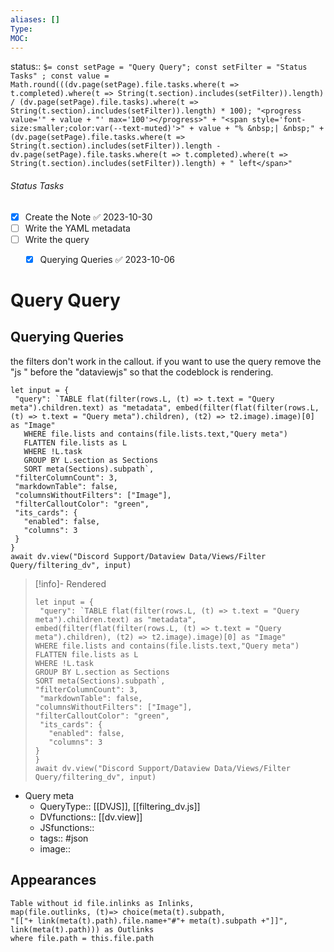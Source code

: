 ```yaml
---
aliases: []
Type: 
MOC:
---
```


status::  `$= const setPage = "Query Query"; const setFilter = "Status Tasks" ; const value = Math.round(((dv.page(setPage).file.tasks.where(t => t.completed).where(t => String(t.section).includes(setFilter)).length) / (dv.page(setPage).file.tasks).where(t => String(t.section).includes(setFilter)).length) * 100); "<progress value='" + value + "' max='100'></progress>" + "<span style='font-size:smaller;color:var(--text-muted)'>" + value + "% &nbsp;| &nbsp;" + (dv.page(setPage).file.tasks.where(t => String(t.section).includes(setFilter)).length - dv.page(setPage).file.tasks.where(t => t.completed).where(t => String(t.section).includes(setFilter)).length) + " left</span>" `

###### Status Tasks
- [x] Create the Note ✅ 2023-10-30
- [ ] Write the YAML metadata
- [ ] Write the query
    - [x] Querying Queries ✅ 2023-10-06


# Query Query

## Querying Queries

the filters don't work in the callout. if you want to use the query remove the "js " before the "dataviewjs" so that the codeblock is rendering.

 ```dataviewjs
let input = {
  "query": `TABLE flat(filter(rows.L, (t) => t.text = "Query meta").children.text) as "metadata", embed(filter(flat(filter(rows.L, (t) => t.text = "Query meta").children), (t2) => t2.image).image)[0] as "Image"
    WHERE file.lists and contains(file.lists.text,"Query meta")
    FLATTEN file.lists as L
    WHERE !L.task
    GROUP BY L.section as Sections
    SORT meta(Sections).subpath`,
  "filterColumnCount": 3,
  "markdownTable": false,
  "columnsWithoutFilters": ["Image"],
  "filterCalloutColor": "green",
  "its_cards": {
    "enabled": false,
    "columns": 3
  }
}
await dv.view("Discord Support/Dataview Data/Views/Filter Query/filtering_dv", input)
```

>[!info]- Rendered
>```dataviewjs
>let input = {
>  "query": `TABLE flat(filter(rows.L, (t) => t.text = "Query meta").children.text) as "metadata", embed(filter(flat(filter(rows.L, (t) => t.text = "Query meta").children), (t2) => t2.image).image)[0] as "Image"
>WHERE file.lists and contains(file.lists.text,"Query meta")
>FLATTEN file.lists as L
>WHERE !L.task
>GROUP BY L.section as Sections
>SORT meta(Sections).subpath`,
>"filterColumnCount": 3,
>  "markdownTable": false,
> "columnsWithoutFilters": ["Image"],
>"filterCalloutColor": "green",
>  "its_cards": {
>    "enabled": false,
>    "columns": 3
> }
>}
>await dv.view("Discord Support/Dataview Data/Views/Filter Query/filtering_dv", input)
>```


- Query meta
    - QueryType:: [[DVJS]], [[filtering_dv.js]]
    - DVfunctions:: [[dv.view]]
    - JSfunctions:: 
    - tags:: #json
    - image:: 



## Appearances

```dataview
Table without id file.inlinks as Inlinks, 
map(file.outlinks, (t)=> choice(meta(t).subpath, 
"[["+ link(meta(t).path).file.name+"#"+ meta(t).subpath +"]]", 
link(meta(t).path))) as Outlinks
where file.path = this.file.path
```




